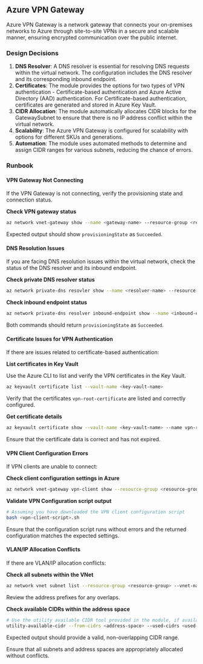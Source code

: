 ## Azure VPN Gateway

Azure VPN Gateway is a network gateway that connects your on-premises networks to Azure through site-to-site VPNs in a secure and scalable manner, ensuring encrypted communication over the public internet.

### Design Decisions

1. **DNS Resolver**: A DNS resolver is essential for resolving DNS requests within the virtual network. The configuration includes the DNS resolver and its corresponding inbound endpoint.
2. **Certificates**: The module provides the options for two types of VPN authentication - Certificate-based authentication and Azure Active Directory (AAD) authentication. For Certificate-based authentication, certificates are generated and stored in Azure Key Vault.
3. **CIDR Allocation**: The module automatically allocates CIDR blocks for the GatewaySubnet to ensure that there is no IP address conflict within the virtual network.
4. **Scalability**: The Azure VPN Gateway is configured for scalability with options for different SKUs and generations.
5. **Automation**: The module uses automated methods to determine and assign CIDR ranges for various subnets, reducing the chance of errors.

### Runbook

#### VPN Gateway Not Connecting

If the VPN Gateway is not connecting, verify the provisioning state and connection status.

**Check VPN gateway status**

```sh
az network vnet-gateway show --name <gateway-name> --resource-group <resource-group>
```

Expected output should show `provisioningState` as `Succeeded`.

#### DNS Resolution Issues

If you are facing DNS resolution issues within the virtual network, check the status of the DNS resolver and its inbound endpoint.

**Check private DNS resolver status**

```sh
az network private-dns resovler show --name <resolver-name> --resource-group <resource-group>
```

**Check inbound endpoint status**

```sh
az network private-dns resolver inbound-endpoint show --name <inbound-endpoint-name> --resource-group <resource-group>
```

Both commands should return `provisioningState` as `Succeeded`.

#### Certificate Issues for VPN Authentication

If there are issues related to certificate-based authentication:

**List certificates in Key Vault**

Use the Azure CLI to list and verify the VPN certificates in the Key Vault.

```sh
az keyvault certificate list --vault-name <key-vault-name>
```

Verify that the certificates `vpn-root-certificate` are listed and correctly configured.

**Get certificate details**

```sh
az keyvault certificate show --vault-name <key-vault-name> --name vpn-root-certificate
```

Ensure that the certificate data is correct and has not expired.

#### VPN Client Configuration Errors

If VPN clients are unable to connect:

**Check client configuration settings in Azure**

```sh
az network vnet-gateway vpn-client show --resource-group <resource-group> --name <gateway-name>
```

**Validate VPN Configuration script output**

```sh
# Assuming you have downloaded the VPN client configuration script
bash <vpn-client-script>.sh
```

Ensure that the configuration script runs without errors and the returned configuration matches the expected settings.

#### VLAN/IP Allocation Conflicts

If there are VLAN/IP allocation conflicts:

**Check all subnets within the VNet**

```sh
az network vnet subnet list --resource-group <resource-group> --vnet-name <vnet-name>
```

Review the address prefixes for any overlaps.

**Check available CIDRs within the address space**

```sh
# Use the utility available CIDR tool provided in the module, if available
utility-available-cidr --from-cidrs <address-space> --used-cidrs <used-cidrs> --mask <mask>
```
Expected output should provide a valid, non-overlapping CIDR range.

Ensure that all subnets and address spaces are appropriately allocated without conflicts.

